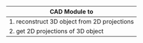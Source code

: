 |                CAD Module to                 |
|----------------------------------------------|
| 1. reconstruct 3D object from 2D projections |
| 2. get 2D projections of 3D object           |


